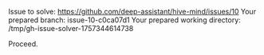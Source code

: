 Issue to solve: https://github.com/deep-assistant/hive-mind/issues/10
Your prepared branch: issue-10-c0ca07d1
Your prepared working directory: /tmp/gh-issue-solver-1757344614738

Proceed.